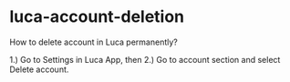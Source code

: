 # luca-account-deletion
How to delete account in Luca permanently?

1.) Go to Settings in Luca App, then
2.) Go to account section and select Delete account.
